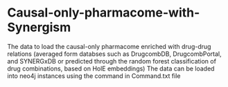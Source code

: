 # Causal-only-pharmacome-with-Synergism
The data to load the causal-only pharmacome enriched with drug-drug relations (averaged form databses such as DrugcombDB, DrugcombPortal, and SYNERGxDB or predicted through the random forest classification of drug combinations, based on HolE embeddings)
The data can be loaded into neo4j instances using the command in Command.txt file
